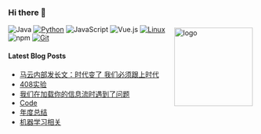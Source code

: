### Hi there 👋

<!--
**orserv/orserv** is a ✨ _special_ ✨ repository because its `README.md` (this file) appears on your GitHub profile.

Here are some ideas to get you started:

- 🔭 I’m currently working on ...
- 🌱 I’m currently learning ...
- 👯 I’m looking to collaborate on ...
- 🤔 I’m looking for help with ...
- 💬 Ask me about ...
- 📫 How to reach me: ...
- 😄 Pronouns: ...
- ⚡ Fun fact: ...

<img src="https://github-readme-stats.vercel.app/api?username=orserv&show=stars,commits,prs,issues,contribs&theme=cobalt" alt="logo" height="160" align="right" style="margin: 5px; margin-bottom: 20px;" />
-->

<img src="https://stats-readme-github.vercel.app/api?username=orserv&show=stars,commits,prs,issues,contribs&theme=cobalt" alt="logo" height="160" align="right" style="margin: 5px; margin-bottom: 20px;" />

![Java](https://img.shields.io/badge/-Java-007396?style=flat-square&logo=java&logoColor=ffffff)
[![Python](https://img.shields.io/badge/-Python-3776AB?style=flat-square&logo=python&logoColor=ffffff)](https://www.python.org/)
![JavaScript](https://img.shields.io/badge/JavaScript-F7DF1E?style=flat-square&logo=JavaScript&logoColor=ffffff)
![Vue.js](https://img.shields.io/badge/-Vue.js-4FC08D?style=flat-square&logo=Vue.js&logoColor=ffffff)
[![Linux](https://img.shields.io/badge/-Linux-333333?style=flat-square&logo=linux&logoColor=white)](https://www.linuxfoundation.org/)
![npm](https://img.shields.io/badge/-NPM-CB3837?style=flat-square&logo=npm&logoColor=white)
[![Git](https://img.shields.io/badge/-Git-f05032?style=flat-square&logo=git&logoColor=white)](https://git-scm.com/)


#### Latest Blog Posts

<!-- BLOG-POST-LIST:START -->
- [马云内部发长文：时代变了 我们必须跟上时代](blog.ortech.us.kg/article/b108fdd4-1db7-4d10-a0fc-0db2cebb9429)
- [408实验](blog.ortech.us.kg/article/408)
- [我们在加载你的信息流时遇到了问题](blog.ortech.us.kg/article/307cc778-3612-4e25-b204-c4187821aa1a)
- [Code](blog.ortech.us.kg/article/code)
- [年度总结](blog.ortech.us.kg/article/xt)
- [机器学习相关](blog.ortech.us.kg/article/6152f552-e3c6-4ab3-8eae-2df486e70d73)
<!-- BLOG-POST-LIST:END -->
